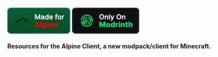 ![Made for Modrinth](https://github.com/weblabsaus/alpineclient/blob/main/icons/alpina/cozy.png?raw=true) ![Made for Modrinth](https://github.com/weblabsaus/alpineclient/blob/main/icons/mr/cozy.png?raw=true)
<br>
<br>
**Resources for the Alpine Client, a new modpack/client for Minecraft.**
